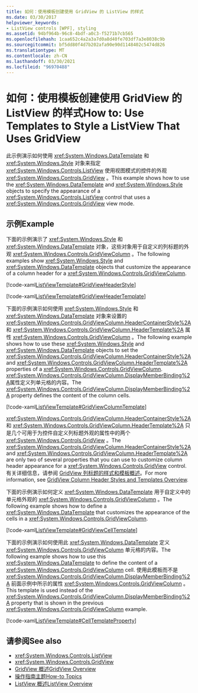 ```yaml
---
title: 如何：使用模板创建使用 GridView 的 ListView 的样式
ms.date: 03/30/2017
helpviewer_keywords:
- ListView controls [WPF], styling
ms.assetid: 94bf964b-96c8-4bdf-a0c3-f5271b7cb565
ms.openlocfilehash: 1caa652c4a2a3a7d0a8d40fe703df7a3e8038c9b
ms.sourcegitcommit: bf5dd80f4d7b202afa90e90d1148402c5474d826
ms.translationtype: MT
ms.contentlocale: zh-CN
ms.lasthandoff: 03/30/2021
ms.locfileid: "96970488"
---
```

# <a name="how-to-use-templates-to-style-a-listview-that-uses-gridview"></a><span data-ttu-id="83825-102">如何：使用模板创建使用 GridView 的 ListView 的样式</span><span class="sxs-lookup"><span data-stu-id="83825-102">How to: Use Templates to Style a ListView That Uses GridView</span></span>
<span data-ttu-id="83825-103">此示例演示如何使用 <xref:System.Windows.DataTemplate> 和 <xref:System.Windows.Style> 对象来指定 <xref:System.Windows.Controls.ListView> 使用视图模式的控件的外观 <xref:System.Windows.Controls.GridView> 。</span><span class="sxs-lookup"><span data-stu-id="83825-103">This example shows how to use the <xref:System.Windows.DataTemplate> and <xref:System.Windows.Style> objects to specify the appearance of a <xref:System.Windows.Controls.ListView> control that uses a <xref:System.Windows.Controls.GridView> view mode.</span></span>  
  
## <a name="example"></a><span data-ttu-id="83825-104">示例</span><span class="sxs-lookup"><span data-stu-id="83825-104">Example</span></span>  
 <span data-ttu-id="83825-105">下面的示例演示了 <xref:System.Windows.Style> 和 <xref:System.Windows.DataTemplate> 对象，这些对象用于自定义的列标题的外观 <xref:System.Windows.Controls.GridViewColumn> 。</span><span class="sxs-lookup"><span data-stu-id="83825-105">The following examples show <xref:System.Windows.Style> and <xref:System.Windows.DataTemplate> objects that customize the appearance of a column header for a <xref:System.Windows.Controls.GridViewColumn>.</span></span>  
  
 [!code-xaml[ListViewTemplate#GridViewHeaderStyle](~/samples/snippets/csharp/VS_Snippets_Wpf/ListViewTemplate/CS/window1.xaml#gridviewheaderstyle)]  
  
 [!code-xaml[ListViewTemplate#GridViewHeaderTemplate](~/samples/snippets/csharp/VS_Snippets_Wpf/ListViewTemplate/CS/window1.xaml#gridviewheadertemplate)]  
  
 <span data-ttu-id="83825-106">下面的示例演示如何使用 <xref:System.Windows.Style> 和 <xref:System.Windows.DataTemplate> 对象来设置的 <xref:System.Windows.Controls.GridViewColumn.HeaderContainerStyle%2A> 和 <xref:System.Windows.Controls.GridViewColumn.HeaderTemplate%2A> 属性 <xref:System.Windows.Controls.GridViewColumn> 。</span><span class="sxs-lookup"><span data-stu-id="83825-106">The following example shows how to use these <xref:System.Windows.Style> and <xref:System.Windows.DataTemplate> objects to set the <xref:System.Windows.Controls.GridViewColumn.HeaderContainerStyle%2A> and <xref:System.Windows.Controls.GridViewColumn.HeaderTemplate%2A> properties of a <xref:System.Windows.Controls.GridViewColumn>.</span></span> <span data-ttu-id="83825-107"><xref:System.Windows.Controls.GridViewColumn.DisplayMemberBinding%2A>属性定义列单元格的内容。</span><span class="sxs-lookup"><span data-stu-id="83825-107">The <xref:System.Windows.Controls.GridViewColumn.DisplayMemberBinding%2A> property defines the content of the column cells.</span></span>  
  
 [!code-xaml[ListViewTemplate#GridViewColumnTemplate](~/samples/snippets/csharp/VS_Snippets_Wpf/ListViewTemplate/CS/window1.xaml#gridviewcolumntemplate)]  
  
 <span data-ttu-id="83825-108"><xref:System.Windows.Controls.GridViewColumn.HeaderContainerStyle%2A>和 <xref:System.Windows.Controls.GridViewColumn.HeaderTemplate%2A> 只是几个可用于为控件自定义列标题外观的属性中的两个 <xref:System.Windows.Controls.GridView> 。</span><span class="sxs-lookup"><span data-stu-id="83825-108">The <xref:System.Windows.Controls.GridViewColumn.HeaderContainerStyle%2A> and <xref:System.Windows.Controls.GridViewColumn.HeaderTemplate%2A> are only two of several properties that you can use to customize column header appearance for a <xref:System.Windows.Controls.GridView> control.</span></span> <span data-ttu-id="83825-109">有关详细信息，请参阅 [GridView 列标题的样式和模板概述](gridview-column-header-styles-and-templates-overview.md)。</span><span class="sxs-lookup"><span data-stu-id="83825-109">For more information, see [GridView Column Header Styles and Templates Overview](gridview-column-header-styles-and-templates-overview.md).</span></span>  
  
 <span data-ttu-id="83825-110">下面的示例演示如何定义 <xref:System.Windows.DataTemplate> 用于自定义中的单元格外观的 <xref:System.Windows.Controls.GridViewColumn> 。</span><span class="sxs-lookup"><span data-stu-id="83825-110">The following example shows how to define a <xref:System.Windows.DataTemplate> that customizes the appearance of the cells in a <xref:System.Windows.Controls.GridViewColumn>.</span></span>  
  
 [!code-xaml[ListViewTemplate#GridViewCellTemplate](~/samples/snippets/csharp/VS_Snippets_Wpf/ListViewTemplate/CS/window1.xaml#gridviewcelltemplate)]  
  
 <span data-ttu-id="83825-111">下面的示例演示如何使用此 <xref:System.Windows.DataTemplate> 定义 <xref:System.Windows.Controls.GridViewColumn> 单元格的内容。</span><span class="sxs-lookup"><span data-stu-id="83825-111">The following example shows how to use this <xref:System.Windows.DataTemplate> to define the content of a <xref:System.Windows.Controls.GridViewColumn> cell.</span></span> <span data-ttu-id="83825-112">使用此模板而不是 <xref:System.Windows.Controls.GridViewColumn.DisplayMemberBinding%2A> 前面示例中所示的属性 <xref:System.Windows.Controls.GridViewColumn> 。</span><span class="sxs-lookup"><span data-stu-id="83825-112">This template is used instead of the <xref:System.Windows.Controls.GridViewColumn.DisplayMemberBinding%2A> property that is shown in the previous <xref:System.Windows.Controls.GridViewColumn> example.</span></span>  
  
 [!code-xaml[ListViewTemplate#CellTemplateProperty](~/samples/snippets/csharp/VS_Snippets_Wpf/ListViewTemplate/CS/window1.xaml#celltemplateproperty)]  
  
## <a name="see-also"></a><span data-ttu-id="83825-113">请参阅</span><span class="sxs-lookup"><span data-stu-id="83825-113">See also</span></span>

- <xref:System.Windows.Controls.ListView>
- <xref:System.Windows.Controls.GridView>
- [<span data-ttu-id="83825-114">GridView 概述</span><span class="sxs-lookup"><span data-stu-id="83825-114">GridView Overview</span></span>](gridview-overview.md)
- [<span data-ttu-id="83825-115">操作指南主题</span><span class="sxs-lookup"><span data-stu-id="83825-115">How-to Topics</span></span>](listview-how-to-topics.md)
- [<span data-ttu-id="83825-116">ListView 概述</span><span class="sxs-lookup"><span data-stu-id="83825-116">ListView Overview</span></span>](listview-overview.md)
